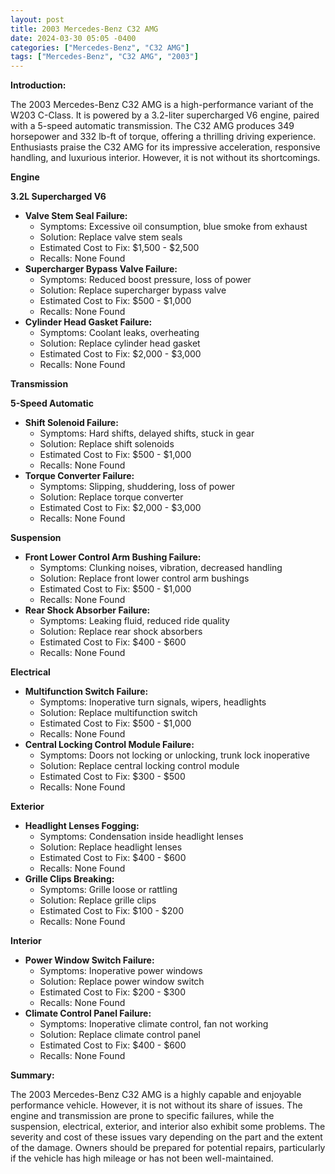 ```yaml
---
layout: post
title: 2003 Mercedes-Benz C32 AMG
date: 2024-03-30 05:05 -0400
categories: ["Mercedes-Benz", "C32 AMG"]
tags: ["Mercedes-Benz", "C32 AMG", "2003"]
---
```

**Introduction:**

The 2003 Mercedes-Benz C32 AMG is a high-performance variant of the W203 C-Class. It is powered by a 3.2-liter supercharged V6 engine, paired with a 5-speed automatic transmission. The C32 AMG produces 349 horsepower and 332 lb-ft of torque, offering a thrilling driving experience. Enthusiasts praise the C32 AMG for its impressive acceleration, responsive handling, and luxurious interior. However, it is not without its shortcomings.

**Engine**

**3.2L Supercharged V6**

* **Valve Stem Seal Failure:**
    * Symptoms: Excessive oil consumption, blue smoke from exhaust
    * Solution: Replace valve stem seals
    * Estimated Cost to Fix: $1,500 - $2,500
    * Recalls: None Found
* **Supercharger Bypass Valve Failure:**
    * Symptoms: Reduced boost pressure, loss of power
    * Solution: Replace supercharger bypass valve
    * Estimated Cost to Fix: $500 - $1,000
    * Recalls: None Found
* **Cylinder Head Gasket Failure:**
    * Symptoms: Coolant leaks, overheating
    * Solution: Replace cylinder head gasket
    * Estimated Cost to Fix: $2,000 - $3,000
    * Recalls: None Found

**Transmission**

**5-Speed Automatic**

* **Shift Solenoid Failure:**
    * Symptoms: Hard shifts, delayed shifts, stuck in gear
    * Solution: Replace shift solenoids
    * Estimated Cost to Fix: $500 - $1,000
    * Recalls: None Found
* **Torque Converter Failure:**
    * Symptoms: Slipping, shuddering, loss of power
    * Solution: Replace torque converter
    * Estimated Cost to Fix: $2,000 - $3,000
    * Recalls: None Found

**Suspension**

* **Front Lower Control Arm Bushing Failure:**
    * Symptoms: Clunking noises, vibration, decreased handling
    * Solution: Replace front lower control arm bushings
    * Estimated Cost to Fix: $500 - $1,000
    * Recalls: None Found
* **Rear Shock Absorber Failure:**
    * Symptoms: Leaking fluid, reduced ride quality
    * Solution: Replace rear shock absorbers
    * Estimated Cost to Fix: $400 - $600
    * Recalls: None Found

**Electrical**

* **Multifunction Switch Failure:**
    * Symptoms: Inoperative turn signals, wipers, headlights
    * Solution: Replace multifunction switch
    * Estimated Cost to Fix: $500 - $1,000
    * Recalls: None Found
* **Central Locking Control Module Failure:**
    * Symptoms: Doors not locking or unlocking, trunk lock inoperative
    * Solution: Replace central locking control module
    * Estimated Cost to Fix: $300 - $500
    * Recalls: None Found

**Exterior**

* **Headlight Lenses Fogging:**
    * Symptoms: Condensation inside headlight lenses
    * Solution: Replace headlight lenses
    * Estimated Cost to Fix: $400 - $600
    * Recalls: None Found
* **Grille Clips Breaking:**
    * Symptoms: Grille loose or rattling
    * Solution: Replace grille clips
    * Estimated Cost to Fix: $100 - $200
    * Recalls: None Found

**Interior**

* **Power Window Switch Failure:**
    * Symptoms: Inoperative power windows
    * Solution: Replace power window switch
    * Estimated Cost to Fix: $200 - $300
    * Recalls: None Found
* **Climate Control Panel Failure:**
    * Symptoms: Inoperative climate control, fan not working
    * Solution: Replace climate control panel
    * Estimated Cost to Fix: $400 - $600
    * Recalls: None Found

**Summary:**

The 2003 Mercedes-Benz C32 AMG is a highly capable and enjoyable performance vehicle. However, it is not without its share of issues. The engine and transmission are prone to specific failures, while the suspension, electrical, exterior, and interior also exhibit some problems. The severity and cost of these issues vary depending on the part and the extent of the damage. Owners should be prepared for potential repairs, particularly if the vehicle has high mileage or has not been well-maintained.
